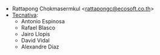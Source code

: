 - Rattapong Chokmasermkul \<<rattapongc@ecosoft.co.th>\>
- [Tecnativa](https://www.tecnativa.com):
  - Antonio Espinosa
  - Rafael Blasco
  - Jairo Llopis
  - David Vidal
  - Alexandre Díaz
